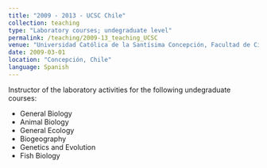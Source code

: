 ```yaml
---
title: "2009 - 2013 - UCSC Chile"
collection: teaching
type: "Laboratory courses; undegraduate level"
permalink: /teaching/2009-13_teaching_UCSC
venue: "Universidad Católica de la Santísima Concepción, Facultad de Ciencias"
date: 2009-03-01
location: "Concepción, Chile"
language: Spanish
---
```


Instructor of the laboratory activities for the following undegraduate courses:
* General Biology 
* Animal Biology 
* General Ecology 
* Biogeography 
* Genetics and Evolution
* Fish Biology


